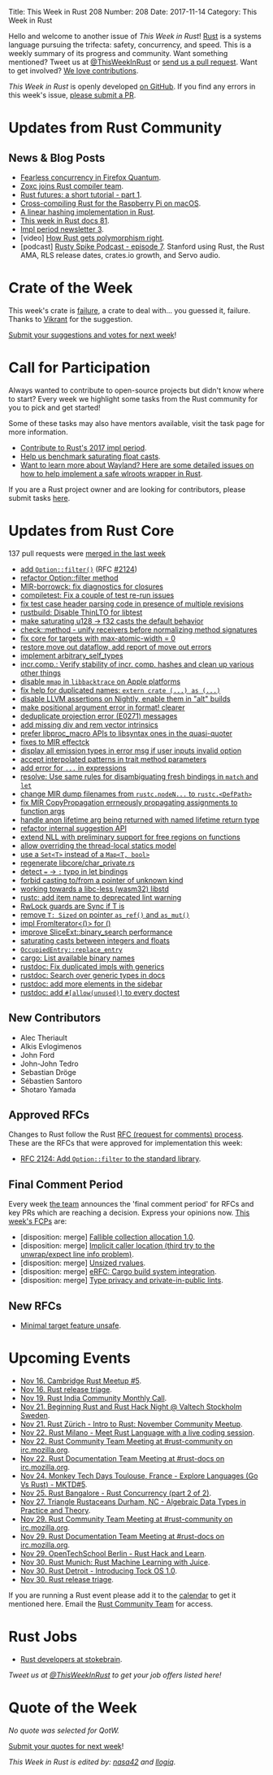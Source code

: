 Title: This Week in Rust 208
Number: 208
Date: 2017-11-14
Category: This Week in Rust

Hello and welcome to another issue of *This Week in Rust*!
[Rust](http://rust-lang.org) is a systems language pursuing the trifecta: safety, concurrency, and speed.
This is a weekly summary of its progress and community.
Want something mentioned? Tweet us at [@ThisWeekInRust](https://twitter.com/ThisWeekInRust) or [send us a pull request](https://github.com/cmr/this-week-in-rust).
Want to get involved? [We love contributions](https://github.com/rust-lang/rust/blob/master/CONTRIBUTING.md).

*This Week in Rust* is openly developed [on GitHub](https://github.com/cmr/this-week-in-rust).
If you find any errors in this week's issue, [please submit a PR](https://github.com/cmr/this-week-in-rust/pulls).

# Updates from Rust Community

## News & Blog Posts

* [Fearless concurrency in Firefox Quantum](https://blog.rust-lang.org/2017/11/14/Fearless-Concurrency-In-Firefox-Quantum.html).
* [Zoxc joins Rust compiler team](https://internals.rust-lang.org/t/please-welcome-zoxc-to-the-compiler-team/6207).
* [Rust futures: a short tutorial - part 1](https://dev.to/mindflavor/rust-futures-an-uneducated-short-and-hopefully-not-boring-tutorial---part-1-3k3).
* [Cross-compiling Rust for the Raspberry Pi on macOS](https://akappel.github.io/2017/11/07/rpi-crosstool.html).
* [A linear hashing implementation in Rust](https://samrat.me/posts/2017-11-09-kvstore-rust-hashtable/).
* [This week in Rust docs 81](https://guillaumegomez.github.io/this-week-in-rust-docs/blog/this-week-in-rust-docs-81).
* [Impl period newsletter 3](https://internals.rust-lang.org/t/impl-period-newsletter-3/6185).
* [video] [How Rust gets polymorphism right](https://www.youtube.com/watch?v=VSlBhAOLtFA).
* [podcast] [Rusty Spike Podcast - episode 7](https://rusty-spike.blubrry.net/2017/11/08/episode-7-nov-8-2017/). Stanford using Rust, the Rust AMA, RLS release dates, crates.io growth, and Servo audio.

# Crate of the Week

This week's crate is [failure](https://github.com/withoutboats/failure), a crate to deal with... you guessed it, failure. Thanks to [Vikrant](https://users.rust-lang.org/u/nasa42) for the suggestion.

[Submit your suggestions and votes for next week][submit_crate]!

[submit_crate]: https://users.rust-lang.org/t/crate-of-the-week/2704

# Call for Participation

Always wanted to contribute to open-source projects but didn't know where to start?
Every week we highlight some tasks from the Rust community for you to pick and get started!

Some of these tasks may also have mentors available, visit the task page for more information.

* [Contribute to Rust's 2017 impl period](https://www.rustaceans.org/findwork/impl).
* [Help us benchmark saturating float casts](https://internals.rust-lang.org/t/help-us-benchmark-saturating-float-casts/6231).
* [Want to learn more about Wayland? Here are some detailed issues on how to help implement a safe wlroots wrapper in Rust](https://github.com/swaywm/wlroots-rs/issues/22).

If you are a Rust project owner and are looking for contributors, please submit tasks [here][guidelines].

[guidelines]: https://users.rust-lang.org/t/twir-call-for-participation/4821

# Updates from Rust Core

137 pull requests were [merged in the last week][merged]

[merged]: https://github.com/search?q=is%3Apr+org%3Arust-lang+is%3Amerged+merged%3A2017-11-06..2017-11-13

* [add `Option::filter()`](https://github.com/rust-lang/rust/pull/45863) (RFC [#2124](https://github.com/LukasKalbertodt/rfcs/blob/8857fc3aa021058084e2a16af457e43249cc50ce/text/2124-option-filter.md))
* [refactor Option::filter method](https://github.com/rust-lang/rust/pull/45933)
* [MIR-borrowck: fix diagnostics for closures](https://github.com/rust-lang/rust/pull/45927)
* [compiletest: Fix a couple of test re-run issues](https://github.com/rust-lang/rust/pull/45917)
* [fix test case header parsing code in presence of multiple revisions](https://github.com/rust-lang/rust/pull/45914)
* [rustbuild: Disable ThinLTO for libtest](https://github.com/rust-lang/rust/pull/45908)
* [make saturating u128 -> f32 casts the default behavior](https://github.com/rust-lang/rust/pull/45900)
* [check::method - unify receivers before normalizing method signatures](https://github.com/rust-lang/rust/pull/45890)
* [fix core for targets with max-atomic-width = 0](https://github.com/rust-lang/rust/pull/45882)
* [restore move out dataflow, add report of move out errors](https://github.com/rust-lang/rust/pull/45877)
* [implement arbitrary_self_types](https://github.com/rust-lang/rust/pull/45870)
* [incr.comp.: Verify stability of incr. comp. hashes and clean up various other things](https://github.com/rust-lang/rust/pull/45867)
* [disable `mmap` in `libbacktrace` on Apple platforms](https://github.com/rust-lang/rust/pull/45866)
* [fix help for duplicated names: `extern crate (...) as (...)`](https://github.com/rust-lang/rust/pull/45856)
* [disable LLVM assertions on Nightly, enable them in "alt" builds](https://github.com/rust-lang/rust/pull/45810)
* [make positional argument error in format! clearer](https://github.com/rust-lang/rust/pull/45807)
* [deduplicate projection error (E0271) messages](https://github.com/rust-lang/rust/pull/45952)
* [add missing div and rem vector intrinsics](https://github.com/rust-lang/rust/pull/45804)
* [prefer libproc_macro APIs to libsyntax ones in the quasi-quoter](https://github.com/rust-lang/rust/pull/45791)
* [fixes to MIR effectck](https://github.com/rust-lang/rust/pull/45785)
* [display all emission types in error msg if user inputs invalid option](https://github.com/rust-lang/rust/pull/45782)
* [accept interpolated patterns in trait method parameters](https://github.com/rust-lang/rust/pull/45775)
* [add error for `...` in expressions](https://github.com/rust-lang/rust/pull/45773)
* [resolve: Use same rules for disambiguating fresh bindings in `match` and `let`](https://github.com/rust-lang/rust/pull/45050)
* [change MIR dump filenames from `rustc.nodeN...` to `rustc.<DefPath>`](https://github.com/rust-lang/rust/pull/45757)
* [fix MIR CopyPropagation errneously propagating assignments to function args](https://github.com/rust-lang/rust/pull/45753)
* [handle anon lifetime arg being returned with named lifetime return type](https://github.com/rust-lang/rust/pull/45751)
* [refactor internal suggestion API](https://github.com/rust-lang/rust/pull/45741)
* [extend NLL with preliminary support for free regions on functions](https://github.com/rust-lang/rust/pull/45668)
* [allow overriding the thread-local statics model](https://github.com/rust-lang/rust/pull/45666)
* [use a `Set<T>` instead of a `Map<T, bool>`](https://github.com/rust-lang/rust/pull/45736)
* [regenerate libcore/char_private.rs](https://github.com/rust-lang/rust/pull/45571)
* [detect `=` → `:` typo in let bindings](https://github.com/rust-lang/rust/pull/45452)
* [forbid casting to/from a pointer of unknown kind](https://github.com/rust-lang/rust/pull/45735)
* [working towards a libc-less (wasm32) libstd](https://github.com/rust-lang/rust/pull/45725)
* [rustc: add item name to deprecated lint warning](https://github.com/rust-lang/rust/pull/45707)
* [RwLock guards are Sync if T is](https://github.com/rust-lang/rust/pull/45682)
* [remove `T: Sized` on pointer `as_ref()` and `as_mut()`](https://github.com/rust-lang/rust/pull/44932)
* [impl FromIterator<()> for ()](https://github.com/rust-lang/rust/pull/45379)
* [improve SliceExt::binary_search performance](https://github.com/rust-lang/rust/pull/45333)
* [saturating casts between integers and floats](https://github.com/rust-lang/rust/pull/45205)
* [`OccupiedEntry::replace_entry`](https://github.com/rust-lang/rust/pull/45152)
* [cargo: List available binary names](https://github.com/rust-lang/cargo/pull/4673)
* [rustdoc: Fix duplicated impls with generics](https://github.com/rust-lang/rust/pull/45620)
* [rustdoc: Search over generic types in docs](https://github.com/rust-lang/rust/pull/45673)
* [rustdoc: add more elements in the sidebar](https://github.com/rust-lang/rust/pull/45766)
* [rustdoc: add `#[allow(unused)]` to every doctest](https://github.com/rust-lang/rust/pull/45764)

## New Contributors

* Alec Theriault
* Alkis Evlogimenos
* John Ford
* John-John Tedro
* Sebastian Dröge
* Sébastien Santoro
* Shotaro Yamada

## Approved RFCs

Changes to Rust follow the Rust [RFC (request for comments)
process](https://github.com/rust-lang/rfcs#rust-rfcs). These
are the RFCs that were approved for implementation this week:

* [RFC 2124: Add `Option::filter` to the standard library](https://github.com/rust-lang/rfcs/pull/2124).

## Final Comment Period

Every week [the team](https://www.rust-lang.org/team.html) announces the
'final comment period' for RFCs and key PRs which are reaching a
decision. Express your opinions now. [This week's FCPs][fcp] are:

[fcp]: https://github.com/rust-lang/rfcs/labels/final-comment-period

* [disposition: merge] [Fallible collection allocation 1.0](https://github.com/rust-lang/rfcs/pull/2116).
* [disposition: merge] [Implicit caller location (third try to the unwrap/expect line info problem)](https://github.com/rust-lang/rfcs/pull/2091).
* [disposition: merge] [Unsized rvalues](https://github.com/rust-lang/rfcs/pull/1909).
* [disposition: merge] [eRFC: Cargo build system integration](https://github.com/rust-lang/rfcs/pull/2136).
* [disposition: merge] [Type privacy and private-in-public lints](https://github.com/rust-lang/rfcs/pull/2145).

## New RFCs

* [Minimal target feature unsafe](https://github.com/rust-lang/rfcs/pull/2212).

# Upcoming Events

* [Nov 16. Cambridge Rust Meetup #5](https://www.meetup.com/Cambridge-Rust-Meetup/events/244114730/).
* [Nov 16. Rust release triage](https://internals.rust-lang.org/t/release-cycle-triage-proposal/3544).
* [Nov 19. Rust India Community Monthly Call](https://reps.mozilla.org/e/rust-india-monthly-call/).
* [Nov 21. Beginning Rust and Rust Hack Night @ Valtech Stockholm Sweden](https://www.meetup.com/ruststhlm/events/244792464/).
* [Nov 21. Rust Zürich - Intro to Rust: November Community Meetup](https://www.meetup.com/Rust-Zurich/events/244698503/).
* [Nov 22. Rust Milano - Meet Rust Language with a live coding session](https://www.meetup.com/rust-language-milano/events/245059623).
* [Nov 22. Rust Community Team Meeting at #rust-community on irc.mozilla.org](https://chat.mibbit.com/?server=irc.mozilla.org&channel=%23rust-community).
* [Nov 22. Rust Documentation Team Meeting at #rust-docs on irc.mozilla.org](https://chat.mibbit.com/?server=irc.mozilla.org&channel=%23rust-docs).
* [Nov 24. Monkey Tech Days Toulouse, France - Explore Languages (Go Vs Rust) - MKTD#5](https://www.meetup.com/Monkey-Tech-Days/events/237545492/).
* [Nov 25. Rust Bangalore - Rust Concurrency (part 2 of 2)](https://www.meetup.com/rustox/events/244782966/).
* [Nov 27. Triangle Rustaceans Durham, NC - Algebraic Data Types in Practice and Theory](https://www.meetup.com/triangle-rustaceans/events/kkjnpnywpbkc).
* [Nov 29. Rust Community Team Meeting at #rust-community on irc.mozilla.org](https://chat.mibbit.com/?server=irc.mozilla.org&channel=%23rust-community).
* [Nov 29. Rust Documentation Team Meeting at #rust-docs on irc.mozilla.org](https://chat.mibbit.com/?server=irc.mozilla.org&channel=%23rust-docs).
* [Nov 29. OpenTechSchool Berlin - Rust Hack and Learn](https://www.meetup.com/opentechschool-berlin/events/krnczlywpbmc).
* [Nov 30. Rust Munich: Rust Machine Learning with Juice](https://www.meetup.com/rust-munich/events/244580709/).
* [Nov 30. Rust Detroit - Introducing Tock OS 1.0](https://www.meetup.com/rust-detroit/events/244855856/).
* [Nov 30. Rust release triage](https://internals.rust-lang.org/t/release-cycle-triage-proposal/3544).

If you are running a Rust event please add it to the [calendar] to get
it mentioned here. Email the [Rust Community Team][community] for access.

[calendar]: https://www.google.com/calendar/embed?src=apd9vmbc22egenmtu5l6c5jbfc%40group.calendar.google.com
[community]: mailto:community-team@rust-lang.org

# Rust Jobs

* [Rust developers at stokebrain](https://users.rust-lang.org/t/rust-developers-wanted-for-startup/13784).

*Tweet us at [@ThisWeekInRust](https://twitter.com/ThisWeekInRust) to get your job offers listed here!*

# Quote of the Week

*No quote was selected for QotW.*

[Submit your quotes for next week][submit]!

[submit]: http://users.rust-lang.org/t/twir-quote-of-the-week/328

*This Week in Rust is edited by: [nasa42](https://github.com/nasa42) and [llogiq](https://github.com/llogiq).*
